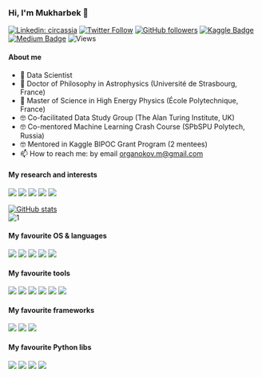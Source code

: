 ### Hi, I'm Mukharbek 👋

[![Linkedin: circassia](https://img.shields.io/badge/-Mukharbek%20Organokov-blue?style=flat-square&logo=Linkedin&logoColor=white&link=https://www.linkedin.com/in/circassia/)](https://www.linkedin.com/in/circassia/)
[![Twitter Follow](https://img.shields.io/twitter/follow/circassia_ai?label=circassia_ai)](https://twitter.com/circassia_ai)
[![GitHub followers](https://img.shields.io/github/followers/kabartay?style=social)](https://github.com/kabartay)
[![Kaggle Badge](https://img.shields.io/badge/-muhakabartay-white?style=flat&logo=kaggle&logoColor=deepblue&link=https://www.kaggle.com/muhakabartay)](https://www.kaggle.com/muhakabartay)
[![Medium Badge](https://img.shields.io/badge/-circassia_ai-000000?style=flat&labelColor=000000&logo=Medium&link=https://medium.com/@circassia_ai)](https://medium.com/@circassia_ai)
![Views](https://gpvc.arturio.dev/kabartay)  
<!--
[![GitHub](https://img.shields.io/github/followers/kabartay?label=kabartay)](https://github.com/kabartay)  
[![Hits](https://hits.seeyoufarm.com/api/count/incr/badge.svg?url=https%3A%2F%2Fgithub.com%2Fkabartay&count_bg=%2379C83D&title_bg=%23555555&icon=adblock.svg&icon_color=%2322B613&title=visits&edge_flat=false)](https://hits.seeyoufarm.com)
-->

#### About me  
- 🔭 Data Scientist
- 📡 Doctor of Philosophy in Astrophysics (Université de Strasbourg, France)
- 📡 Master of Science in High Energy Physics (École Polytechnique, France) 
- 🤓 Co-facilitated Data Study Group (The Alan Turing Institute, UK)
- 🤓 Co-mentored Machine Learning Crash Course (SPbSPU Polytech, Russia)
- 🤓 Mentored in Kaggle BIPOC Grant Program (2 mentees)
- 📫 How to reach me: by email organokov.m@gmail.com


#### My research and interests
[![](https://img.shields.io/badge/ORCID-informational?style=flat&logo=ORCID&logoColor=white&color=A6CE39)](https://orcid.org/0000-0002-3093-3456)
[![](https://img.shields.io/badge/Scopus-informational?style=flat&logo=scopus&logoColor=white&color=E9711C)](https://www.scopus.com/authid/detail.uri?authorId=57194618351) 
[![](https://img.shields.io/badge/Publons-informational?style=flat&logo=Publons&logoColor=white&color=336699)](https://publons.com/researcher/2079516/mukharbek-organokov/) 
[![](https://img.shields.io/badge/INSPIREhep-informational?style=flat&logo=inspirehep&logoColor=white&color=0c1c29)](https://inspirehep.net/authors/1609916) 
[![](https://img.shields.io/badge/GoogleScholar-informational?style=flat&logo=Google-Scholar&logoColor=white&color=4285F4)](https://scholar.google.com/citations?user=jYZaDVoAAAAJ&hl=en)

<!--
TODO
INSPIRE done, my own color selected by eye
[![](https://img.shields.io/badge/INSPIREhep-informational?style=flat&logo=Publons&logoColor=white&color=0c1c29)](https://inspirehep.net/authors/1609916) 

StackOverflow badge 
DataCamp: https://www.datacamp.com/profile/kabartay
EdX: https://profile.edx.org/u/muha07
Coursera: https://www.coursera.org/user/ae01c80a9ada49571cd6318b7990845d (put more settings to Coursera first)
-->


[![GitHub stats](https://github-readme-stats.vercel.app/api?username=kabartay&theme=blue)](https://github.com/kabartay/github-readme-stats)  
![1](https://github-readme-stats.vercel.app/api/top-langs/?username=kabartay&theme=blue)


#### My favourite OS & languages 
![](https://img.shields.io/badge/Linux-informational?style=flat&logo=linux&logoColor=white&color=FCC624)
![](https://img.shields.io/badge/Bash-informational?style=flat&logo=gnu-bash&logoColor=white&color=4EAA25)
![](https://img.shields.io/badge/Python-informational?style=flat&logo=python&logoColor=white&color=3776AB)
![](https://img.shields.io/badge/Julia-informational?style=flat&logo=julia&logoColor=white&color=9558B2)
![](https://img.shields.io/badge/C++-informational?style=flat&logo=c-plusplus&logoColor=white&color=00599C)

#### My favourite tools 
![](https://img.shields.io/badge/Jupyter-informational?style=flat&logo=jupyter&logoColor=white&color=F37626)
![](https://img.shields.io/badge/VSCode-informational?style=flat&logo=visual-studio-code&logoColor=white&color=0078d7)
![](https://img.shields.io/badge/Git-informational?style=flat&logo=Git&logoColor=white&color=F05032)
![](https://img.shields.io/badge/Docker-informational?style=flat&logo=docker&logoColor=white&color=2496ED)
![](https://img.shields.io/badge/Colab-informational?style=flat&logo=google-colab&logoColor=white&color=F4B400)
![](https://img.shields.io/badge/LaTeX-informational?style=flat&logo=LaTeX&logoColor=white&color=008080)

#### My favourite frameworks   
![](https://img.shields.io/badge/TensorFlow-informational?style=flat&logo=TensorFlow&logoColor=white&color=FF6F00)
![](https://img.shields.io/badge/PyTorch-informational?style=flat&logo=PyTorch&logoColor=white&color=EE4C2C)
![](https://img.shields.io/badge/Keras-informational?style=flat&logo=Keras&logoColor=white&color=D00000)

#### My favourite Python libs
![](https://img.shields.io/badge/Pandas-informational?style=flat&logo=pandas&logoColor=white&color=150458)
![](https://img.shields.io/badge/NumPy-informational?style=flat&logo=numpy&logoColor=white&color=013243)
![](https://img.shields.io/badge/SciPy-informational?style=flat&logo=scipy&logoColor=white&color=8CAAE6)
![](https://img.shields.io/badge/ScikitLearn-informational?style=flat&logo=scikit-learn&logoColor=white&color=F7931E)

<!--
**kabartay/kabartay** is a ✨ _special_ ✨ repository because its `README.md` (this file) appears on your GitHub profile.
Here are some ideas to get you started:
- 🔭 I’m currently working ...
- 🌱 I’m currently learning ...
- 🌱 I'm currently learning MIT MicroMaster: [Statistics and Data Science](https://micromasters.mit.edu/ds)
- 🤔 I’m looking for help with ...
- 💬 Ask me about ...
- 📫 How to reach me: ...
- 😄 Pronouns: ...
- ⚡ Fun fact: ...
[![Twitter Follow](https://img.shields.io/twitter/follow/circassia_ai?label=Follow)](https://twitter.com/circassia_ai)
[![Ods.ai Badge](https://img.shields.io/badge/-muhakabartay-white?style=flat&logo=odsai&logoColor=crimson&link=https://ods.ai/users/ae6a50f2c4fb)](https://ods.ai/users/ae6a50f2c4fb)
[![Anurag's github stats](https://github-readme-stats.vercel.app/api?username=kabartay&theme=blue-green)](https://github.com/kabartay/github-readme-stats)
[![Medium Badge](https://badgen.net/badge/icon/medium?icon=medium&label)](https://medium.com/@circassia_ai)
Customizable Badge
[![Medium Badge](https://img.shields.io/badge/@circassia_ai-black?style=flat&logo=medium&logoColor=white&link=https://medium.com/@circassia_ai)](https://medium.com/@circassia_ai)
[![circassia_ai StackOverflow](https://github-readme-stackoverflow.vercel.app/?userID=7302404)](https://stackoverflow.com/users/7302404/circassia_ai)
Search colors here https://simpleicons.org/?q=r
-->
